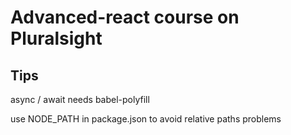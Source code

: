 # Advanced-react course on Pluralsight

## Tips

async / await needs babel-polyfill

use NODE_PATH in package.json to avoid relative paths problems
